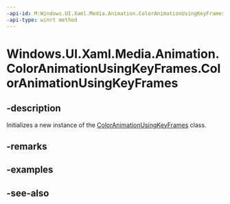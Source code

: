 ```yaml
---
-api-id: M:Windows.UI.Xaml.Media.Animation.ColorAnimationUsingKeyFrames.#ctor
-api-type: winrt method
---
```


<!-- Method syntax
public ColorAnimationUsingKeyFrames()
-->

# Windows.UI.Xaml.Media.Animation.ColorAnimationUsingKeyFrames.ColorAnimationUsingKeyFrames

## -description
Initializes a new instance of the [ColorAnimationUsingKeyFrames](coloranimationusingkeyframes.md) class.


## -remarks

## -examples

## -see-also
